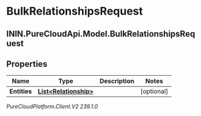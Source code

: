 # BulkRelationshipsRequest

## ININ.PureCloudApi.Model.BulkRelationshipsRequest

## Properties

|Name | Type | Description | Notes|
|------------ | ------------- | ------------- | -------------|
| **Entities** | [**List&lt;Relationship&gt;**](Relationship) |  | [optional] |



_PureCloudPlatform.Client.V2 239.1.0_
